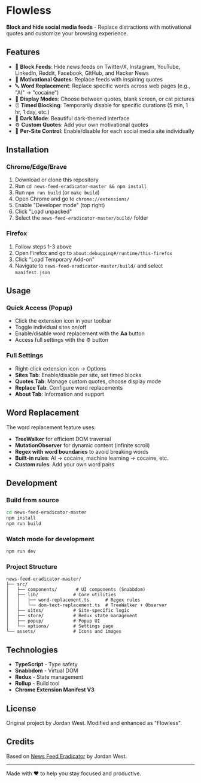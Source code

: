 # Flowless

**Block and hide social media feeds** - Replace distractions with motivational quotes and customize your browsing experience.

## Features

- 🚫 **Block Feeds**: Hide news feeds on Twitter/X, Instagram, YouTube, LinkedIn, Reddit, Facebook, GitHub, and Hacker News
- 💬 **Motivational Quotes**: Replace feeds with inspiring quotes
- 🔤 **Word Replacement**: Replace specific words across web pages (e.g., "AI" → "cocaine")
- 🎨 **Display Modes**: Choose between quotes, blank screen, or cat pictures
- ⏰ **Timed Blocking**: Temporarily disable for specific durations (5 min, 1 hr, 1 day, etc.)
- 🌙 **Dark Mode**: Beautiful dark-themed interface
- ⚙️ **Custom Quotes**: Add your own motivational quotes
- 🔧 **Per-Site Control**: Enable/disable for each social media site individually

## Installation

### Chrome/Edge/Brave

1. Download or clone this repository
2. Run `cd news-feed-eradicator-master && npm install`
3. Run `npm run build` (or `make build`)
4. Open Chrome and go to `chrome://extensions/`
5. Enable "Developer mode" (top right)
6. Click "Load unpacked"
7. Select the `news-feed-eradicator-master/build/` folder

### Firefox

1. Follow steps 1-3 above
2. Open Firefox and go to `about:debugging#/runtime/this-firefox`
3. Click "Load Temporary Add-on"
4. Navigate to `news-feed-eradicator-master/build/` and select `manifest.json`

## Usage

### Quick Access (Popup)
- Click the extension icon in your toolbar
- Toggle individual sites on/off
- Enable/disable word replacement with the **Aa** button
- Access full settings with the ⚙️ button

### Full Settings
- Right-click extension icon → Options
- **Sites Tab**: Enable/disable per site, set timed blocks
- **Quotes Tab**: Manage custom quotes, choose display mode
- **Replace Tab**: Configure word replacements
- **About Tab**: Information and support

## Word Replacement

The word replacement feature uses:
- **TreeWalker** for efficient DOM traversal
- **MutationObserver** for dynamic content (infinite scroll)
- **Regex with word boundaries** to avoid breaking words
- **Built-in rules**: AI → cocaine, machine learning → cocaine, etc.
- **Custom rules**: Add your own word pairs

## Development

### Build from source

```bash
cd news-feed-eradicator-master
npm install
npm run build
```

### Watch mode for development

```bash
npm run dev
```

### Project Structure

```
news-feed-eradicator-master/
├── src/
│   ├── components/       # UI components (Snabbdom)
│   ├── lib/             # Core utilities
│   │   ├── word-replacement.ts      # Regex rules
│   │   └── dom-text-replacement.ts  # TreeWalker + Observer
│   ├── sites/           # Site-specific logic
│   ├── store/           # Redux state management
│   ├── popup/           # Popup UI
│   └── options/         # Settings page
└── assets/              # Icons and images
```

## Technologies

- **TypeScript** - Type safety
- **Snabbdom** - Virtual DOM
- **Redux** - State management
- **Rollup** - Build tool
- **Chrome Extension Manifest V3**

## License

Original project by Jordan West. Modified and enhanced as "Flowless".

## Credits

Based on [News Feed Eradicator](https://github.com/jordwest/news-feed-eradicator) by Jordan West.

---

Made with ❤️ to help you stay focused and productive.

